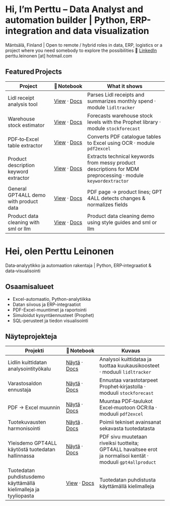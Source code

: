 # Hi, I’m Perttu – Data Analyst and automation builder | Python, ERP-integration and data visualization

Mäntsälä, Finland | Open to remote / hybrid roles in data, ERP, logistics or a project where you need somebody to explore the possibilities
🔗 [LinkedIn](https://www.linkedin.com/in/perttu-leinonen-487325b7) perttu.leinonen [at] hotmail.com

## Featured Projects
| Project | 📓 Notebook | What it shows |
|---------|-------------|---------------|
| Lidl receipt analysis tool | <a href="Toolbox/notebooks/Lidl_receipt_financial_tracker.ipynb">View</a> · [Docs](docs/lidl_receipt_analysis.md) | Parses Lidl receipts and summarizes monthly spend · module `lidltracker` |
| Warehouse stock estimator | <a href="Toolbox/notebooks/prophet.ipynb">View</a> · [Docs](docs/warehouse_stock_estimator.md) | Forecasts warehouse stock levels with the Prophet library · module `stockforecast` |
| PDF‑to‑Excel table extractor | <a href="Toolbox/notebooks/pdf_to_excel_converter.ipynb">View</a> · [Docs](docs/pdf_to_excel_converter.md) | Converts PDF catalogue tables to Excel using OCR · module `pdf2excel` |
| Product description keyword extractor | <a href="Toolbox/notebooks/Product_Description_Keyword_Extraction_Demo.ipynb">View</a> · [Docs](docs/product_keyword_extractor.md) | Extracts technical keywords from messy product descriptions for MDM preprocessing · module `keywordextractor` |
| General GPT4ALL demo with product data | <a href="Toolbox/notebooks/SKU_Demo_ZERO_SETUP.ipynb">View</a> · [Docs](docs/gpt4all_product_demo.md) | PDF page → product lines; GPT 4ALL detects changes & normalizes fields|
| Product data cleaning with sml or llm | <a href="Toolbox/notebooks/colab_walkthrough_viz.ipynb">View</a> · [Docs](docs/design_document.md) | Product data cleaning demo using style guides and sml or llm |


# Hei, olen Perttu Leinonen
Data‑analyytikko ja automaation rakentaja | Python, ERP‑integraatiot & data‑visualisointi

## Osaamisalueet
- Excel-automaatio, Python-analytiikka
- Datan siivous ja ERP-integraatiot
- PDF-Excel-muuntimet ja raportointi
- Simuloidut kysyntäennusteet (Prophet)
- SQL-perusteet ja tiedon visualisointi


## Näyteprojekteja
| Projekti | 📓 Notebook | Kuvaus |
|----------|-------------|--------|
| Lidlin kuittidatan analysointityökalu | <a href="Toolbox/notebooks/Lidl_receipt_financial_tracker.ipynb">Näytä</a> · [Docs](docs/lidl_receipt_analysis.md) | Analysoi kuittidataa ja tuottaa kuukausikoosteet · moduuli `lidltracker` |
| Varastosaldon ennustaja | <a href="Toolbox/notebooks/prophet.ipynb">Näytä</a> · [Docs](docs/warehouse_stock_estimator.md) | Ennustaa varastotarpeet Prophet‑kirjastolla · moduuli `stockforecast` |
| PDF → Excel muunnin | <a href="Toolbox/notebooks/pdf_to_excel_converter.ipynb">Näytä</a> · [Docs](docs/pdf_to_excel_converter.md) | Muuntaa PDF‑taulukot Excel‑muotoon OCR:lla · moduuli `pdf2excel` |
| Tuotekuvausten harmonisointi | <a href="Toolbox/notebooks/Product_Description_Keyword_Extraction_Demo.ipynb">Näytä</a> . [Docs](docs/product_keyword_extractor.md) | Poimii tekniset avainsanat sekavasta tuotedatasta |
| Yleisdemo GPT4ALL käytöstä tuotedatan hallinnassa | <a href="Toolbox/notebooks/SKU_Demo_ZERO_SETUP.ipynb">Näytä</a> · [Docs](docs/gpt4all_product_demo.md) | PDF sivu muutetaan riveiksi tuotteita; GPT4ALL havaitsee erot ja normalisoi kentät · moduuli `gpt4allproduct`|
| Tuotedatan puhdistusdemo käyttämällä kielimalleja ja tyyliopasta | <a href="Toolbox/notebooks/colab_walkthrough_viz.ipynb">View</a> · [Docs](docs/design_document.md) | Tuotedatan puhdistusta käyttämällä kielimalleja |


